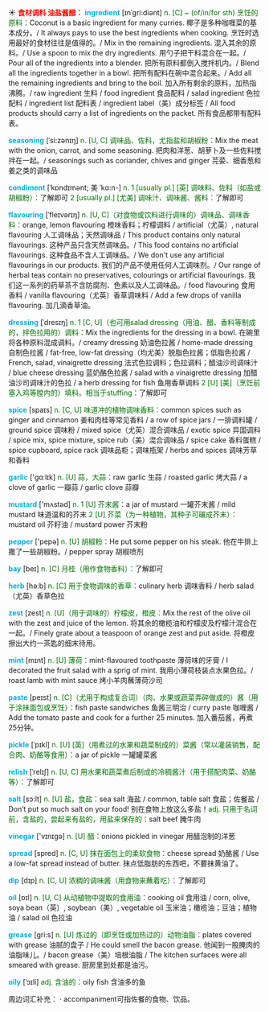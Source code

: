☀ <font color="red">**食材调料 油盐酱醋：**</font>
<font color="sky blue">**ingredient**</font> [ɪnˈgri:diənt]
<font color="rgb(227, 108, 9)">n. [C] ~ (of/in/for sth) 烹饪的原料：</font>Coconut is a basic ingredient for many curries. 椰子是多种咖喱菜的基本成分。/ It always pays to use the best ingredients when cooking. 烹饪时选用最好的食材往往是值得的。/ Mix in the remaining ingredients. 混入其余的原料。/ Use a spoon to mix the dry ingredients. 用勺子把干料混合在一起。/ Pour all of the ingredients into a blender. 把所有原料都倒入搅拌机内。/ Blend all the ingredients together in a bowl. 把所有配料在碗中混合起来。/ Add all the remaining ingredients and bring to the boil. 加入所有剩余的原料，加热指沸腾。/ raw ingredient 生料 / food ingredient 食品配料 / salad ingredient 色拉配料 / ingredient list 配料表 / ingredient label（美）成分标签 / All food products should carry a list of ingredients on the packet. 所有食品都带有配料表。           

<font color="sky blue">**seasoning**</font> [ˈsi:zənɪŋ]
<font color="rgb(227, 108, 9)">n. [U, C] 调味品、佐料，尤指盐和胡椒粉：</font>Mix the meat with the onion, carrot, and some seasoning. 把肉和洋葱、胡萝卜及一些佐料搅拌在一起。/ seasonings such as coriander, chives and ginger 芫荽、细香葱和姜之类的调味品

<font color="sky blue">**condiment**</font> [ˈkɒndɪmənt; 美 ˈkɑ:n-]
<font color="rgb(227, 108, 9)">n. 1 [usually pl.] [英] 调味料、佐料（如盐或胡椒粉）：</font>了解即可 <font color="rgb(227, 108, 9)">2 [usually pl.] [尤美] 调味汁、调味酱、酱料：</font>了解即可
            
<font color="sky blue">**flavouring**</font> [ˈfleɪvərɪŋ]
<font color="rgb(227, 108, 9)">n. [U, C]（对食物或饮料进行调味的）调味品、调味香料：</font>orange, lemon flavouring 橙味香料；柠檬调料 / artificial（尤英）, natural flavouring 人工调味品；天然调味品 / This product contains only natural flavourings. 这种产品只含天然调味品。/ This food contains no artificial flavourings. 这种食品不含人工调味品。/ We don't use any artificial flavourings in our products. 我们的产品不使用任何人工调味剂。/ Our range of herbal teas contain no preservatives, colourings or artificial flavourings. 我们这一系列的药草茶不含防腐剂、色素以及人工调味品。/ food flavouring 食用香料 / vanilla flavouring（尤英）香草调味料 / Add a few drops of vanilla flavouring. 加几滴香草油。                     

<font color="sky blue">**dressing**</font> [ˈdresɪŋ]
<font color="rgb(227, 108, 9)">n. 1 [C, U]（也可用salad dressing（用油、醋、香料等制成的，拌色拉用的）调料：</font>Mix the ingredients for the dressing in a bowl. 在碗里将各种原料混成调料。/ creamy dressing 奶油色拉酱 / home-made dressing 自制色拉酱 / fat-free, low-fat dressing（均尤美）脱脂色拉酱；低脂色拉酱 / French, salad, vinaigrette dressing 法式色拉调料；色拉调料；醋油沙司调味汁 / blue cheese dressing 蓝奶酪色拉酱 / salad with a vinaigrette dressing 加醋油沙司调味汁的色拉 / a herb dressing for fish 鱼用香草调料 <font color="rgb(227, 108, 9)">2 [U] [美]（烹饪前塞入鸡等膛内的）填料。相当于stuffing：</font>了解即可
 
<font color="sky blue">**spice**</font> [spaɪs]
<font color="rgb(227, 108, 9)">n. [C, U] 味道冲的植物调味香料：</font>common spices such as ginger and cinnamon 姜和肉桂等常见香料 / a row of spice jars / 一排调料罐 / ground spice 调味粉 / mixed spice（尤英）混合调味品 / exotic spice 异国调料 / spice mix, spice mixture, spice rub（美）混合调味品 / spice cake 香料蛋糕 / spice cupboard, spice rack 调味品柜；调味瓶架 / herbs and spices 调味芳草和香料

<font color="sky blue">**garlic**</font> ['ɡɑːlɪk] 
<font color="rgb(227, 108, 9)">n. [U] 蒜，大蒜：</font>raw garlic 生蒜 / roasted garlic 烤大蒜 / a clove of garlic 一瓣蒜 / garlic clove 蒜瓣

<font color="sky blue">**mustard**</font> ['mʌstəd] 
<font color="rgb(227, 108, 9)">n. 1 [U] 芥末酱：</font>a jar of mustard 一罐芥末酱 / mild mustard 味道温和的芥末 <font color="rgb(227, 108, 9)">2 [U] 芥菜（为一种植物，其种子可碾成芥末）：</font>mustard oil 芥籽油 / mustard power 芥末粉

<font color="sky blue">**pepper**</font> ['pepə] 
<font color="rgb(227, 108, 9)">n. [U] 胡椒粉：</font>He put some pepper on his steak. 他在牛排上撒了一些胡椒粉。/ pepper spray 胡椒喷剂

<font color="sky blue">**bay**</font> [beɪ] 
<font color="rgb(227, 108, 9)">n. [C] 月桂（用作食物香料）：</font>了解即可

<font color="sky blue">**herb**</font> [hə:b] 
<font color="rgb(227, 108, 9)">n. [C] 用于食物调味的香草：</font>culinary herb 调味香料 / herb salad（尤英）香草色拉
           
<font color="sky blue">**zest**</font> [zest]
<font color="rgb(227, 108, 9)">n. [U]（用于调味的）柠檬皮，橙皮：</font>Mix the rest of the olive oil with the zest and juice of the lemon. 将其余的橄榄油和柠檬皮及柠檬汁混合在一起。/ Finely grate about a teaspoon of orange zest and put aside. 将橙皮擦出大约一茶匙的细末待用。
           
<font color="sky blue">**mint**</font> [mɪnt]
<font color="rgb(227, 108, 9)">n. [U] 薄荷：</font>mint-flavoured toothpaste 薄荷味的牙膏 / I decorated the fruit salad with a sprig of mint. 我用小薄荷枝装点水果色拉。/ roast lamb with mint sauce 烤小羊肉蘸薄荷沙司

<font color="sky blue">**paste**</font> [peɪst]
<font color="rgb(227, 108, 9)">n. [C]（尤用于构成复合词）（肉、水果或蔬菜弄碎做成的）酱（用于涂抹面包或烹饪）：</font>fish paste sandwiches 鱼酱三明治 / curry paste 咖喱酱 / Add the tomato paste and cook for a further 25 minutes. 加入番茄酱，再煮25分钟。

<font color="sky blue">**pickle**</font> [ˈpɪkl]
<font color="rgb(227, 108, 9)">n. [U] [英]（用煮过的水果和蔬菜制成的）菜酱（常以灌装销售，配合肉、奶酪等食用）：</font>a jar of pickle 一罐罐菜酱

<font color="sky blue">**relish**</font> [ˈrelɪʃ]
<font color="rgb(227, 108, 9)">n. [U, C] 用水果和蔬菜煮后制成的冷稠酱汁（用于搭配肉菜、奶酪等）：</font>了解即可
           
<font color="sky blue">**salt**</font> [sɔ:lt] 
<font color="rgb(227, 108, 9)">n. [U] 盐，食盐：</font>sea salt 海盐 / common, table salt 食盐；佐餐盐 / Don’t put so much salt on your food! 别在食物上放这么多盐！<font color="rgb(227, 108, 9)">adj. 只用于名词前，含盐的，尝起来有盐的，用盐来保存的：</font>salt beef 腌牛肉

<font color="sky blue">**vinegar**</font> ['vɪnɪɡə] 
<font color="rgb(227, 108, 9)">n. [U] 醋：</font>onions pickled in vinegar 用醋泡制的洋葱

<font color="sky blue">**spread**</font> [spred] 
<font color="rgb(227, 108, 9)">n. [C, U] 抹在面包上的柔软食物：</font>cheese spread 奶酪酱 / Use a low-fat spread instead of butter. 抹点低脂肪的东西吧，不要抹黄油了。

<font color="sky blue">**dip**</font> [dɪp] 
<font color="rgb(227, 108, 9)">n. [C, U] 浓稠的调味酱（用食物来蘸着吃）：</font>了解即可

<font color="sky blue">**oil**</font> [ɒɪl] 
<font color="rgb(227, 108, 9)">n. [U, C] 从动植物中提取的食用油：</font>cooking oil 食用油 / corn, olive, soya bean（英）, soybean（美）, vegetable oil 玉米油；橄榄油；豆油；植物油 / salad oil 色拉油
           
<font color="sky blue">**grease**</font> [gri:s]
<font color="rgb(227, 108, 9)">n. [U] 炼过的（即烹饪或加热过的）动物油脂：</font>plates covered with grease 油腻的盘子 / He could smell the bacon grease. 他闻到一股腌肉的油脂味儿。/ bacon grease（美）培根油脂 / The kitchen surfaces were all smeared with grease. 厨房里到处都是油污。
                       
<font color="sky blue">**oily**</font> [ˈɔɪli]
<font color="rgb(227, 108, 9)">adj. 含油的：</font>oily fish 含油多的鱼

周边词汇补充：
· accompaniment可指佐餐的食物、饮品。
